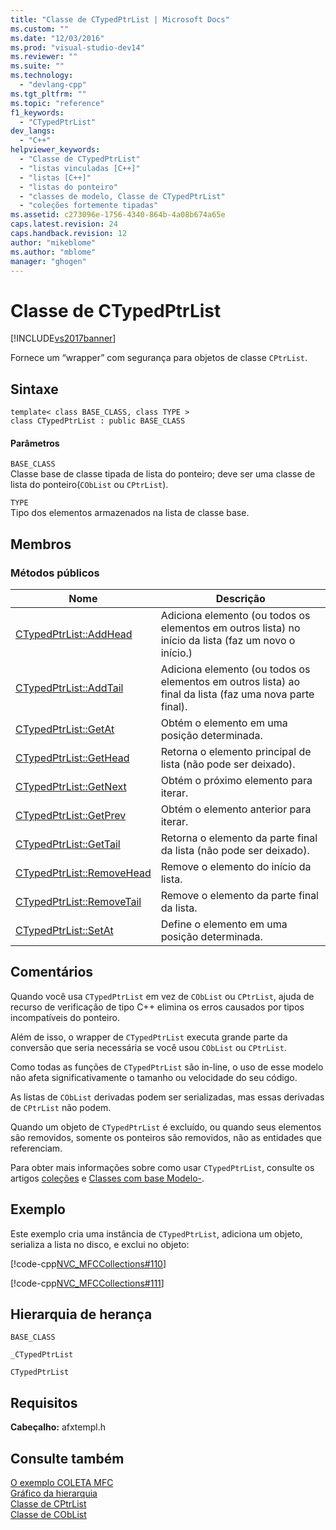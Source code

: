 ```yaml
---
title: "Classe de CTypedPtrList | Microsoft Docs"
ms.custom: ""
ms.date: "12/03/2016"
ms.prod: "visual-studio-dev14"
ms.reviewer: ""
ms.suite: ""
ms.technology: 
  - "devlang-cpp"
ms.tgt_pltfrm: ""
ms.topic: "reference"
f1_keywords: 
  - "CTypedPtrList"
dev_langs: 
  - "C++"
helpviewer_keywords: 
  - "Classe de CTypedPtrList"
  - "listas vinculadas [C++]"
  - "listas [C++]"
  - "listas do ponteiro"
  - "classes de modelo, Classe de CTypedPtrList"
  - "coleções fortemente tipadas"
ms.assetid: c273096e-1756-4340-864b-4a08b674a65e
caps.latest.revision: 24
caps.handback.revision: 12
author: "mikeblome"
ms.author: "mblome"
manager: "ghogen"
---
```

# Classe de CTypedPtrList
[!INCLUDE[vs2017banner](../../assembler/inline/includes/vs2017banner.md)]

Fornece um “wrapper” com segurança para objetos de classe `CPtrList`.  
  
## Sintaxe  
  
```  
template< class BASE_CLASS, class TYPE >  
class CTypedPtrList : public BASE_CLASS  
```  
  
#### Parâmetros  
 `BASE_CLASS`  
 Classe base de classe tipada de lista do ponteiro; deve ser uma classe de lista do ponteiro\(`CObList` ou `CPtrList`\).  
  
 `TYPE`  
 Tipo dos elementos armazenados na lista de classe base.  
  
## Membros  
  
### Métodos públicos  
  
|Nome|Descrição|  
|----------|---------------|  
|[CTypedPtrList::AddHead](../Topic/CTypedPtrList::AddHead.md)|Adiciona elemento \(ou todos os elementos em outros lista\) no início da lista \(faz um novo o início.\)|  
|[CTypedPtrList::AddTail](../Topic/CTypedPtrList::AddTail.md)|Adiciona elemento \(ou todos os elementos em outros lista\) ao final da lista \(faz uma nova parte final\).|  
|[CTypedPtrList::GetAt](../Topic/CTypedPtrList::GetAt.md)|Obtém o elemento em uma posição determinada.|  
|[CTypedPtrList::GetHead](../Topic/CTypedPtrList::GetHead.md)|Retorna o elemento principal de lista \(não pode ser deixado\).|  
|[CTypedPtrList::GetNext](../Topic/CTypedPtrList::GetNext.md)|Obtém o próximo elemento para iterar.|  
|[CTypedPtrList::GetPrev](../Topic/CTypedPtrList::GetPrev.md)|Obtém o elemento anterior para iterar.|  
|[CTypedPtrList::GetTail](../Topic/CTypedPtrList::GetTail.md)|Retorna o elemento da parte final da lista \(não pode ser deixado\).|  
|[CTypedPtrList::RemoveHead](../Topic/CTypedPtrList::RemoveHead.md)|Remove o elemento do início da lista.|  
|[CTypedPtrList::RemoveTail](../Topic/CTypedPtrList::RemoveTail.md)|Remove o elemento da parte final da lista.|  
|[CTypedPtrList::SetAt](../Topic/CTypedPtrList::SetAt.md)|Define o elemento em uma posição determinada.|  
  
## Comentários  
 Quando você usa `CTypedPtrList` em vez de `CObList` ou `CPtrList`, ajuda de recurso de verificação de tipo C\+\+ elimina os erros causados por tipos incompatíveis do ponteiro.  
  
 Além de isso, o wrapper de `CTypedPtrList` executa grande parte da conversão que seria necessária se você usou `CObList` ou `CPtrList`.  
  
 Como todas as funções de `CTypedPtrList` são in\-line, o uso de esse modelo não afeta significativamente o tamanho ou velocidade do seu código.  
  
 As listas de `CObList` derivadas podem ser serializadas, mas essas derivadas de `CPtrList` não podem.  
  
 Quando um objeto de `CTypedPtrList` é excluído, ou quando seus elementos são removidos, somente os ponteiros são removidos, não as entidades que referenciam.  
  
 Para obter mais informações sobre como usar `CTypedPtrList`, consulte os artigos [coleções](../../mfc/collections.md) e [Classes com base Modelo\-](../Topic/Template-Based%20Classes.md).  
  
## Exemplo  
 Este exemplo cria uma instância de `CTypedPtrList`, adiciona um objeto, serializa a lista no disco, e exclui no objeto:  
  
 [!code-cpp[NVC_MFCCollections#110](../../mfc/codesnippet/CPP/ctypedptrlist-class_1.cpp)]  
  
 [!code-cpp[NVC_MFCCollections#111](../../mfc/codesnippet/CPP/ctypedptrlist-class_2.cpp)]  
  
## Hierarquia de herança  
 `BASE_CLASS`  
  
 `_CTypedPtrList`  
  
 `CTypedPtrList`  
  
## Requisitos  
 **Cabeçalho:** afxtempl.h  
  
## Consulte também  
 [O exemplo COLETA MFC](../../top/visual-cpp-samples.md)   
 [Gráfico da hierarquia](../../mfc/hierarchy-chart.md)   
 [Classe de CPtrList](../Topic/CPtrList%20Class.md)   
 [Classe de CObList](../../mfc/reference/coblist-class.md)